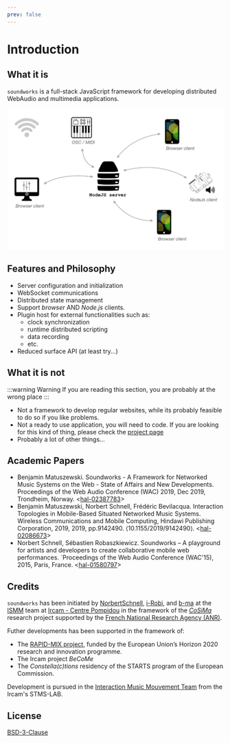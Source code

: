 ```yaml
---
prev: false
---
```


# Introduction

## What it is

`soundworks` is a full-stack JavaScript framework for developing distributed WebAudio and multimedia applications. 

![soundworks-logo](./assets/high-level-architecture.png)

## Features and Philosophy

- Server configuration and initialization
- WebSocket communications
- Distributed state management
- Support _browser_ AND _Node.js_ clients.
- Plugin host for external functionalities such as:
  + clock synchronization
  + runtime distributed scripting
  + data recording
  + etc.
- Reduced surface API (at least try...)

## What it is not

:::warning Warning
If you are reading this section, you are probably at the wrong place
:::

- Not a framework to develop regular websites, while its probably feasible to do so if you like problems.
- Not a ready to use application, you will need to code. If you are looking for this kind of thing, please check the [project page](https://google.com)
- Probably a lot of other things...

## Academic Papers

- Benjamin Matuszewski. Soundworks - A Framework for Networked Music Systems on the Web - State of Affairs and New Developments. Proceedings of the Web Audio Conference (WAC) 2019, Dec 2019, Trondheim, Norway. <[hal-02387783](https://hal.archives-ouvertes.fr/hal-02387783)>
- Benjamin Matuszewski, Norbert Schnell, Frédéric Bevilacqua. Interaction Topologies in Mobile-Based Situated Networked Music Systems. Wireless Communications and Mobile Computing, Hindawi Publishing Corporation, 2019, 2019, pp.9142490. ⟨10.1155/2019/9142490⟩. <[hal-02086673](https://hal.archives-ouvertes.fr/hal-02086673)>
- Norbert Schnell, Sébastien Robaszkiewicz. Soundworks – A playground for artists and developers to create collaborative mobile web performances. `Proceedings of the Web Audio Conference (WAC'15), 2015, Paris, France. <[hal-01580797](https://hal.archives-ouvertes.fr/hal-01580797)>

## Credits

`soundworks` has been initiated by [NorbertSchnell](https://github.com/NorbertSchnell), [i-Robi](https://github.com/i-Robi), and [b-ma](https://github.com/b-ma) at the [ISMM](http://ismm.ircam.fr/) team at [Ircam - Centre Pompidou](http://www.ircam.fr/) in the framework of the [*CoSiMa*](http://cosima.ircam.fr/) research project supported by the [French National Research Agency (ANR)](http://www.agence-nationale-recherche.fr/en/).

Futher developments has been supported in the framework of:
- The [RAPID-MIX project](http://rapidmix.goldsmithsdigital.com/), funded by the European Union’s Horizon 2020 research and innovation programme.
- The Ircam project _BeCoMe_ 
- The _Constella(c)tions_ residency of the STARTS program of the European Commission.

Development is pursued in the [Interaction Music Mouvement Team](https://www.stms-lab.fr/team/interaction-son-musique-mouvement/) from the Ircam's STMS-LAB.

## License

[BSD-3-Clause](https://github.com/collective-soundworks/soundworks/blob/master/LICENSE)
